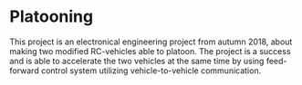 # Platooning

This project is an electronical engineering project from autumn 2018, about making two modified RC-vehicles able to platoon.
The project is a success and is able to accelerate the two vehicles at the same time by using feed-forward control system utilizing vehicle-to-vehicle communication.
